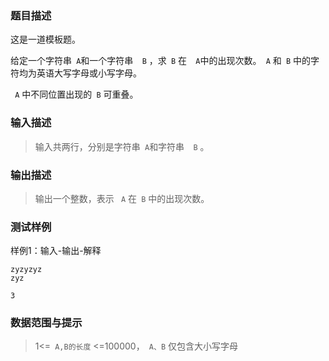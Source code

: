 ### 题目描述

这是一道模板题。

给定一个字符串` A`和一个字符串`  B` ，求` B` 在`  A`中的出现次数。` A` 和` B` 中的字符均为英语大写字母或小写字母。

 ` A` 中不同位置出现的` B` 可重叠。

### 输入描述

> 输入共两行，分别是字符串` A`和字符串`  B` 。

### 输出描述

> 输出一个整数，表示 ` A` 在` B` 中的出现次数。

### 测试样例

样例1：输入-输出-解释

```
zyzyzyz
zyz
```

```
3
```

### 数据范围与提示

> 1<=` A,B的长度` <=100000，` A、B` 仅包含大小写字母